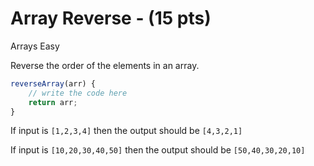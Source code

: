 # Array Reverse - (15 pts)
Arrays Easy

Reverse the order of the elements in an array.

```javascript
reverseArray(arr) {
    // write the code here
    return arr;
}
```

If input is `[1,2,3,4]` then the output should be `[4,3,2,1]`

If input is `[10,20,30,40,50]` then the output should be `[50,40,30,20,10]`

